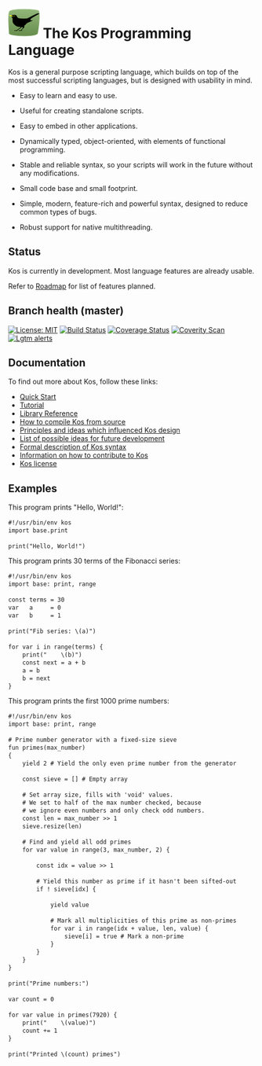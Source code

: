 ![img](interpreter/artwork/kos_64.png)
The Kos Programming Language
============================

Kos is a general purpose scripting language, which builds on top of the most
successful scripting languages, but is designed with usability in mind.

* Easy to learn and easy to use.

* Useful for creating standalone scripts.

* Easy to embed in other applications.

* Dynamically typed, object-oriented, with elements of functional programming.

* Stable and reliable syntax, so your scripts will work in the future without
  any modifications.

* Small code base and small footprint.

* Simple, modern, feature-rich and powerful syntax, designed to reduce common
  types of bugs.

* Robust support for native multithreading.

Status
------

Kos is currently in development.  Most language features are already usable.

Refer to [Roadmap](doc/roadmap.md) for list of features planned.

Branch health (master)
----------------------

[![License: MIT](https://img.shields.io/badge/License-MIT-yellow.svg)](https://opensource.org/licenses/MIT)
[![Build Status](https://github.com/kos-lang/kos/workflows/Tests/badge.svg)](https://github.com/kos-lang/kos/actions)
[![Coverage Status](https://coveralls.io/repos/github/kos-lang/kos/badge.svg?branch=master)](https://coveralls.io/github/kos-lang/kos?branch=master)
[![Coverity Scan](https://scan.coverity.com/projects/10189/badge.svg)](https://scan.coverity.com/projects/kos)
[![Lgtm alerts](https://img.shields.io/lgtm/alerts/g/kos-lang/kos.svg?logo=lgtm&logoWidth=18)](https://lgtm.com/projects/g/kos-lang/kos/alerts/)

Documentation
-------------

To find out more about Kos, follow these links:

* [Quick Start](doc/quickstart.md)
* [Tutorial](doc/tutorial.md)
* [Library Reference](doc/modules.md)
* [How to compile Kos from source](doc/building.md)
* [Principles and ideas which influenced Kos design](doc/design.md)
* [List of possible ideas for future development](doc/proposals.md)
* [Formal description of Kos syntax](doc/grammar.md)
* [Information on how to contribute to Kos](doc/contributing.md)
* [Kos license](LICENSE.md)

Examples
--------

This program prints "Hello, World!":

    #!/usr/bin/env kos
    import base.print

    print("Hello, World!")

This program prints 30 terms of the Fibonacci series:

    #!/usr/bin/env kos
    import base: print, range

    const terms = 30
    var   a     = 0
    var   b     = 1

    print("Fib series: \(a)")

    for var i in range(terms) {
        print("    \(b)")
        const next = a + b
        a = b
        b = next
    }

This program prints the first 1000 prime numbers:

    #!/usr/bin/env kos
    import base: print, range

    # Prime number generator with a fixed-size sieve
    fun primes(max_number)
    {
        yield 2 # Yield the only even prime number from the generator

        const sieve = [] # Empty array

        # Set array size, fills with 'void' values.
        # We set to half of the max number checked, because
        # we ignore even numbers and only check odd numbers.
        const len = max_number >> 1
        sieve.resize(len)

        # Find and yield all odd primes
        for var value in range(3, max_number, 2) {

            const idx = value >> 1

            # Yield this number as prime if it hasn't been sifted-out
            if ! sieve[idx] {

                yield value

                # Mark all multiplicities of this prime as non-primes
                for var i in range(idx + value, len, value) {
                    sieve[i] = true # Mark a non-prime
                }
            }
        }
    }

    print("Prime numbers:")

    var count = 0

    for var value in primes(7920) {
        print("    \(value)")
        count += 1
    }

    print("Printed \(count) primes")
